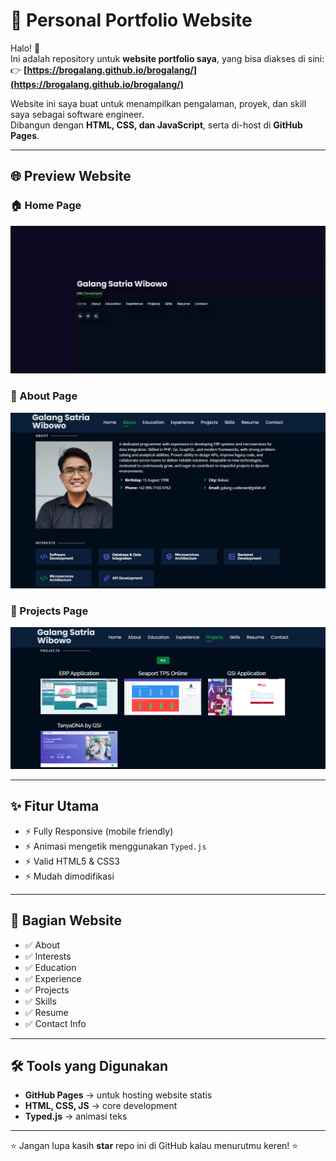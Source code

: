 # 🚀 Personal Portfolio Website

Halo! 👋  
Ini adalah repository untuk **website portfolio saya**, yang bisa diakses di sini:  
👉 **[https://brogalang.github.io/brogalang/](https://brogalang.github.io/brogalang/)**

Website ini saya buat untuk menampilkan pengalaman, proyek, dan skill saya sebagai software engineer.  
Dibangun dengan **HTML, CSS, dan JavaScript**, serta di-host di **GitHub Pages**.

---

## 🌐 Preview Website
### 🏠 Home Page
<img src="website_images/HomePage.gif" width="900">

### 🙋 About Page
<img src="website_images/AboutPage.png" width="900">

### 📂 Projects Page
<img src="website_images/ProjectPage.png" width="900">

---

## ✨ Fitur Utama
- ⚡️ Fully Responsive (mobile friendly)
- ⚡️ Animasi mengetik menggunakan `Typed.js`
- ⚡️ Valid HTML5 & CSS3
- ⚡️ Mudah dimodifikasi

---

## 📑 Bagian Website
- ✅ About  
- ✅ Interests  
- ✅ Education  
- ✅ Experience  
- ✅ Projects  
- ✅ Skills  
- ✅ Resume  
- ✅ Contact Info  

---

## 🛠️ Tools yang Digunakan
- **GitHub Pages** → untuk hosting website statis  
- **HTML, CSS, JS** → core development  
- **Typed.js** → animasi teks  

---

⭐ Jangan lupa kasih **star** repo ini di GitHub kalau menurutmu keren! ⭐